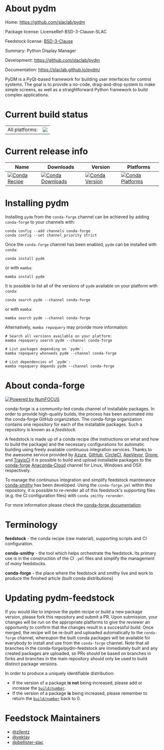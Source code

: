 About pydm
==========

Home: https://github.com/slaclab/pydm

Package license: LicenseRef-BSD-3-Clause-SLAC

Feedstock license: [BSD-3-Clause](https://github.com/conda-forge/pydm-feedstock/blob/main/LICENSE.txt)

Summary: Python Display Manager

Development: https://github.com/slaclab/pydm

Documentation: https://slaclab.github.io/pydm/

PyDM is a PyQt-based framework for building user interfaces for control systems.
The goal is to provide a no-code, drag-and-drop system to make simple screens,
as well as a straightforward Python framework to build complex applications.


Current build status
====================


<table><tr><td>All platforms:</td>
    <td>
      <a href="https://dev.azure.com/conda-forge/feedstock-builds/_build/latest?definitionId=7936&branchName=main">
        <img src="https://dev.azure.com/conda-forge/feedstock-builds/_apis/build/status/pydm-feedstock?branchName=main">
      </a>
    </td>
  </tr>
</table>

Current release info
====================

| Name | Downloads | Version | Platforms |
| --- | --- | --- | --- |
| [![Conda Recipe](https://img.shields.io/badge/recipe-pydm-green.svg)](https://anaconda.org/conda-forge/pydm) | [![Conda Downloads](https://img.shields.io/conda/dn/conda-forge/pydm.svg)](https://anaconda.org/conda-forge/pydm) | [![Conda Version](https://img.shields.io/conda/vn/conda-forge/pydm.svg)](https://anaconda.org/conda-forge/pydm) | [![Conda Platforms](https://img.shields.io/conda/pn/conda-forge/pydm.svg)](https://anaconda.org/conda-forge/pydm) |

Installing pydm
===============

Installing `pydm` from the `conda-forge` channel can be achieved by adding `conda-forge` to your channels with:

```
conda config --add channels conda-forge
conda config --set channel_priority strict
```

Once the `conda-forge` channel has been enabled, `pydm` can be installed with `conda`:

```
conda install pydm
```

or with `mamba`:

```
mamba install pydm
```

It is possible to list all of the versions of `pydm` available on your platform with `conda`:

```
conda search pydm --channel conda-forge
```

or with `mamba`:

```
mamba search pydm --channel conda-forge
```

Alternatively, `mamba repoquery` may provide more information:

```
# Search all versions available on your platform:
mamba repoquery search pydm --channel conda-forge

# List packages depending on `pydm`:
mamba repoquery whoneeds pydm --channel conda-forge

# List dependencies of `pydm`:
mamba repoquery depends pydm --channel conda-forge
```


About conda-forge
=================

[![Powered by
NumFOCUS](https://img.shields.io/badge/powered%20by-NumFOCUS-orange.svg?style=flat&colorA=E1523D&colorB=007D8A)](https://numfocus.org)

conda-forge is a community-led conda channel of installable packages.
In order to provide high-quality builds, the process has been automated into the
conda-forge GitHub organization. The conda-forge organization contains one repository
for each of the installable packages. Such a repository is known as a *feedstock*.

A feedstock is made up of a conda recipe (the instructions on what and how to build
the package) and the necessary configurations for automatic building using freely
available continuous integration services. Thanks to the awesome service provided by
[Azure](https://azure.microsoft.com/en-us/services/devops/), [GitHub](https://github.com/),
[CircleCI](https://circleci.com/), [AppVeyor](https://www.appveyor.com/),
[Drone](https://cloud.drone.io/welcome), and [TravisCI](https://travis-ci.com/)
it is possible to build and upload installable packages to the
[conda-forge](https://anaconda.org/conda-forge) [Anaconda-Cloud](https://anaconda.org/)
channel for Linux, Windows and OSX respectively.

To manage the continuous integration and simplify feedstock maintenance
[conda-smithy](https://github.com/conda-forge/conda-smithy) has been developed.
Using the ``conda-forge.yml`` within this repository, it is possible to re-render all of
this feedstock's supporting files (e.g. the CI configuration files) with ``conda smithy rerender``.

For more information please check the [conda-forge documentation](https://conda-forge.org/docs/).

Terminology
===========

**feedstock** - the conda recipe (raw material), supporting scripts and CI configuration.

**conda-smithy** - the tool which helps orchestrate the feedstock.
                   Its primary use is in the construction of the CI ``.yml`` files
                   and simplify the management of *many* feedstocks.

**conda-forge** - the place where the feedstock and smithy live and work to
                  produce the finished article (built conda distributions)


Updating pydm-feedstock
=======================

If you would like to improve the pydm recipe or build a new
package version, please fork this repository and submit a PR. Upon submission,
your changes will be run on the appropriate platforms to give the reviewer an
opportunity to confirm that the changes result in a successful build. Once
merged, the recipe will be re-built and uploaded automatically to the
`conda-forge` channel, whereupon the built conda packages will be available for
everybody to install and use from the `conda-forge` channel.
Note that all branches in the conda-forge/pydm-feedstock are
immediately built and any created packages are uploaded, so PRs should be based
on branches in forks and branches in the main repository should only be used to
build distinct package versions.

In order to produce a uniquely identifiable distribution:
 * If the version of a package **is not** being increased, please add or increase
   the [``build/number``](https://docs.conda.io/projects/conda-build/en/latest/resources/define-metadata.html#build-number-and-string).
 * If the version of a package **is** being increased, please remember to return
   the [``build/number``](https://docs.conda.io/projects/conda-build/en/latest/resources/define-metadata.html#build-number-and-string)
   back to 0.

Feedstock Maintainers
=====================

* [@zllentz](https://github.com/zllentz/)
* [@yektay](https://github.com/YektaY/) 
* [@jbellister-slac](https://github.com/jbellister-slac)

